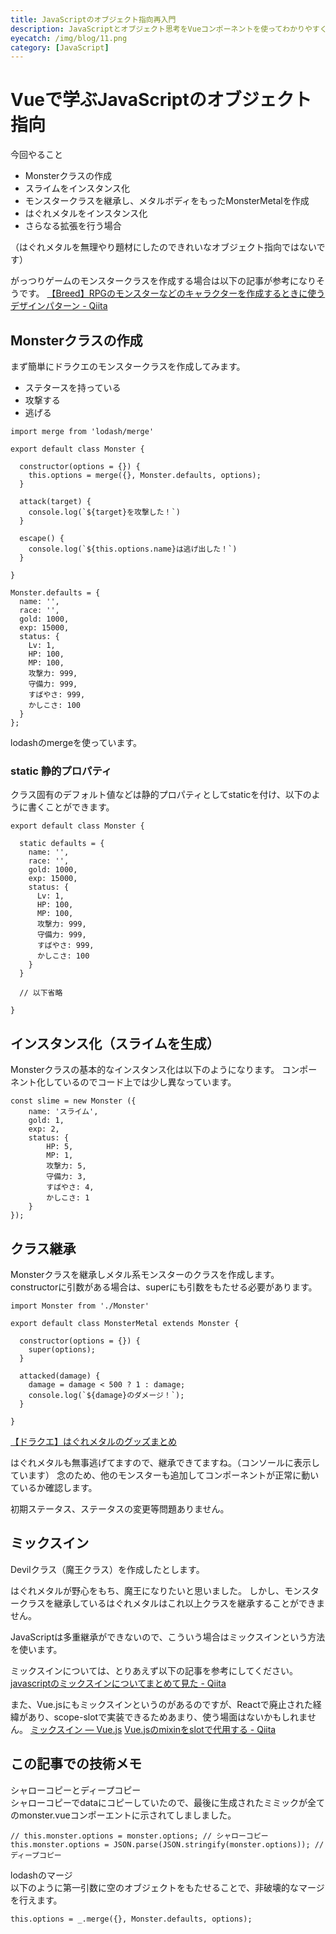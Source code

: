 ```yaml
---
title: JavaScriptのオブジェクト指向再入門
description: JavaScriptとオブジェクト思考をVueコンポーネントを使ってわかりやすく解説します。
eyecatch: /img/blog/11.png
category: [JavaScript]
---
```


# Vueで学ぶJavaScriptのオブジェクト指向

今回やること

* Monsterクラスの作成
* スライムをインスタンス化
* モンスタークラスを継承し、メタルボディをもったMonsterMetalを作成
* はぐれメタルをインスタンス化
* さらなる拡張を行う場合

（はぐれメタルを無理やり題材にしたのできれいなオブジェクト指向ではないです）

がっつりゲームのモンスタークラスを作成する場合は以下の記事が参考になりそうです。
[【Breed】RPGのモンスターなどのキャラクターを作成するときに使うデザインパターン \- Qiita](https://qiita.com/what/items/9dee3d3f033e1b248336)

## Monsterクラスの作成

まず簡単にドラクエのモンスタークラスを作成してみます。

* ステタースを持っている
* 攻撃する
* 逃げる

```
import merge from 'lodash/merge'

export default class Monster {

  constructor(options = {}) {
    this.options = merge({}, Monster.defaults, options);
  }

  attack(target) {
    console.log(`${target}を攻撃した！`)
  }

  escape() {
    console.log(`${this.options.name}は逃げ出した！`)
  }

}

Monster.defaults = {
  name: '',
  race: '',
  gold: 1000,
  exp: 15000,
  status: {
    Lv: 1,
    HP: 100,
    MP: 100,
    攻撃力: 999,
    守備力: 999,
    すばやさ: 999,
    かしこさ: 100
  }
};
```

lodashのmergeを使っています。

### static 静的プロパティ

クラス固有のデフォルト値などは静的プロパティとしてstaticを付け、以下のように書くことができます。

```
export default class Monster {

  static defaults = {
    name: '',
    race: '',
    gold: 1000,
    exp: 15000,
    status: {
      Lv: 1,
      HP: 100,
      MP: 100,
      攻撃力: 999,
      守備力: 999,
      すばやさ: 999,
      かしこさ: 100
    }
  }

  // 以下省略

}
```

## インスタンス化（スライムを生成）

Monsterクラスの基本的なインスタンス化は以下のようになります。
コンポーネント化しているのでコード上では少し異なっています。

```
const slime = new Monster ({
	name: 'スライム',
	gold: 1,
	exp: 2,
	status: {
		HP: 5,
		MP: 1,
		攻撃力: 5,
		守備力: 3,
		すばやさ: 4,
		かしこさ: 1
	}
});
```

<DemoBlock demo="blog-11-demo01"/>

## クラス継承

Monsterクラスを継承しメタル系モンスターのクラスを作成します。
constructorに引数がある場合は、superにも引数をもたせる必要があります。

```
import Monster from './Monster'

export default class MonsterMetal extends Monster {
  
  constructor(options = {}) {
    super(options);
  }

  attacked(damage) {
  	damage = damage < 500 ? 1 : damage;
    console.log(`${damage}のダメージ！`);
  }

}
```

<DemoBlock demo="blog-11-demo02"/>

[【ドラクエ】はぐれメタルのグッズまとめ](http://matometaru.com/haguremetaru/)

はぐれメタルも無事逃げてますので、継承できてますね。（コンソールに表示しています）
念のため、他のモンスターも追加してコンポーネントが正常に動いているか確認します。

<DemoBlock demo="blog-11-demo03"/>

初期ステータス、ステータスの変更等問題ありません。

## ミックスイン

Devilクラス（魔王クラス）を作成したとします。

はぐれメタルが野心をもち、魔王になりたいと思いました。
しかし、モンスタークラスを継承しているはぐれメタルはこれ以上クラスを継承することができません。

JavaScriptは多重継承ができないので、こういう場合はミックスインという方法を使います。

ミックスインについては、とりあえず以下の記事を参考にしてください。
[javascriptのミックスインについてまとめて見た \- Qiita](https://qiita.com/yasuno0327/items/3523f8a49a5179a1bcb0)

また、Vue.jsにもミックスインというのがあるのですが、Reactで廃止された経緯があり、scope-slotで実装できるためあまり、使う場面はないかもしれません。
[ミックスイン — Vue\.js](https://jp.vuejs.org/v2/guide/mixins.html)
[Vue\.jsのmixinをslotで代用する \- Qiita](https://qiita.com/terrierscript/items/f051617522b20d57fd7b)


## この記事での技術メモ

シャローコピーとディープコピー  
シャローコピーでdataにコピーしていたので、最後に生成されたミミックが全てのmonster.vueコンポーエントに示されてしましました。

```
// this.monster.options = monster.options; // シャローコピー
this.monster.options = JSON.parse(JSON.stringify(monster.options)); // ディープコピー
```

lodashのマージ  
以下のように第一引数に空のオブジェクトをもたせることで、非破壊的なマージを行えます。

```
this.options = _.merge({}, Monster.defaults, options);
```